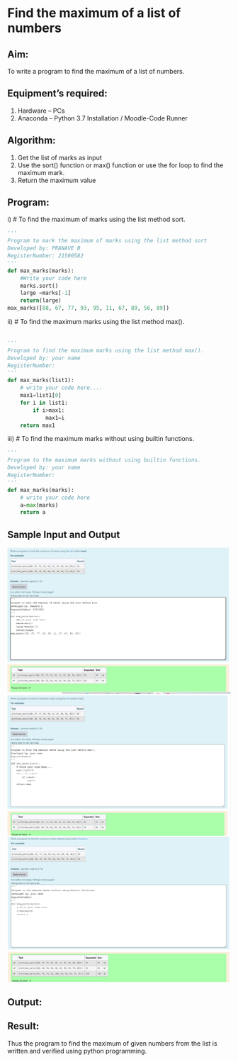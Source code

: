 # Find the maximum of a list of numbers
## Aim:
To write a program to find the maximum of a list of numbers.
## Equipment’s required:
1.	Hardware – PCs
2.	Anaconda – Python 3.7 Installation / Moodle-Code Runner
## Algorithm:
1.	Get the list of marks as input
2.	Use the sort() function or max() function or use the for loop to find the maximum mark.
3.	Return the maximum value
## Program:

i)	# To find the maximum of marks using the list method sort.
```Python
''' 
Program to mark the maximum of marks using the list method sort
Developed by: PRANAVE B
RegisterNumber: 21500582
'''
def max_marks(marks):
    #Write your code here
    marks.sort()
    large =marks[-1]
    return(large)
max_marks([88, 67, 77, 93, 95, 11, 67, 89, 56, 89])

```

ii)	# To find the maximum marks using the list method max().
```Python

''' 
Program to find the maximum marks using the list method max().
Developed by: your name
RegisterNumber: 
'''
def max_marks(list1):
    # write your code here....
    max1=list1[0]
    for i in list1:
        if i>max1:
            max1=i
    return max1

```

iii) # To find the maximum marks without using builtin functions.
```Python
''' 
Program to the maximum marks without using builtin functions.
Developed by: your name
RegisterNumber: 
'''
def max_marks(marks):
    # write your code here
    a=max(marks)
    return a


```
## Sample Input and Output
![github logo](sort.png) 
![github logo](maax.png)
![github logo](max.png)

## Output:

## Result:
Thus the program to find the maximum of given numbers from the list is written and verified using python programming.